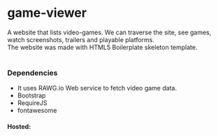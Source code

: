 # game-viewer
A website that lists video-games. We can traverse the site, see games, watch screenshots, trailers and playable platforms.<br />
The website was made with HTML5 Boilerplate skeleton template.<br /> <br /> 

### Dependencies  <br /> 
* It uses RAWG.io Web service to fetch video game data.<br /> 
* Bootstrap<br /> 
* RequireJS<br />
* fontawesome<br />

#### Hosted:
